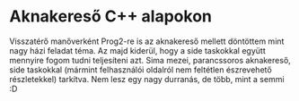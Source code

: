 # Aknakereső C++ alapokon
Visszatérő manőverként Prog2-re is az aknakereső mellett döntöttem mint nagy házi feladat téma. Az majd kiderül, hogy a side taskokkal együtt mennyire fogom tudni teljesíteni azt.
Sima mezei, parancssoros aknakereső, side taskokkal (mármint felhasználói oldalról nem feltétlen észrevehető részletekkel) tarkítva.
Nem lesz egy nagy durranás, de több, mint a semmi :D